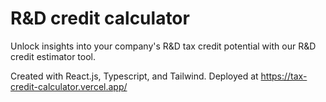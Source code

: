 # R&D credit calculator

Unlock insights into your company's R&D tax credit potential with our R&D credit estimator tool.

Created with React.js, Typescript, and Tailwind. Deployed at https://tax-credit-calculator.vercel.app/

